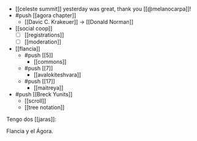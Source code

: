 - [[celeste summit]] yesterday was great, thank you [[@melanocarpa]]!
- #push [[agora chapter]]
  - [[Davic C. Krakeuer]] -> [[Donald Norman]]
- [[social coop]]
  - [ ] [[registrations]]
  - [ ] [[moderation]]
- [[flancia]]
  - #push [[5]]
    - [[commons]]
  - #push [[7]] 
    - [[avalokiteshvara]]
  - #push [[17]]
    - [[maitreya]]
- #push [[Breck Yunits]]
  - [[scroll]]
  - [[tree notation]]

Tengo dos [[jaras]]:

Flancia y el Ágora.
